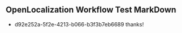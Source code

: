 ## OpenLocalization Workflow Test MarkDown
* d92e252a-5f2e-4213-b066-b3f3b7eb6689 thanks!

<!--HONumber=Aug16_HO4-->


